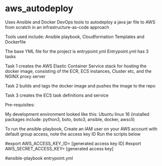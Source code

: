 # aws_autodeploy
Uses Ansible and Docker DevOps tools to autodeploy a java jar file to AWS from scratch in an infrastructure-as-code approach

Tools used include: Ansible playbook, Cloudformation Templates and Dockerfile

The base YML file for the project is entrypoint.yml
Entrypoint.yml has 3 tasks

Task 1 creates the AWS Elastic Container Service stack for hosting the docker image, consisting of the ECR, ECS instances, Cluster etc, and the NGINX proxy server

Task 2 builds and tags the docker image and pushes the image to the repo

Task 3 creates the ECS task definitions and service

Pre-requisites:

My development environment looked like this:
Ubuntu linux 16 (installed packages include: python3, boto, boto3, ansible, docker, awscli)

To run the ansible-playbook,
Create an IAM user on your AWS account with default group access, note the access key ID
Run the scripts below


#export AWS_ACCESS_KEY_ID= [generated access key ID]
#export AWS_SECRET_ACCESS_KEY= [generated access key]

#ansible-playbook entrypoint.yml






